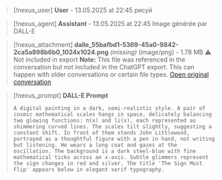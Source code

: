 >[!nexus_user] **User** - 13.05.2025 at 22:45
> рисуй
<!-- UID: a6a64760-53a4-4a76-89dd-a76383987cfc -->




>[!nexus_agent] **Assistant** - 13.05.2025 at 22:45
> Image générée par DALL-E

>[!nexus_attachment] **dalle_55bafbd1-5369-45a0-9842-2ca5a898b6b0_1024x1024.png** *(missing)* (image/png) - 1.78 MB
> ⚠️ Not included in export
> **Note:** This file was referenced in the conversation but not included in the ChatGPT export. This can happen with older conversations or certain file types.
> [Open original conversation](https://chatgpt.com/)

>[!nexus_prompt] **DALL-E Prompt**
> ```
> A digital painting in a dark, semi-realistic style. A pair of cosmic mathematical scales hangs in space, delicately balancing two glowing functions: π(x) and li(x), each represented as shimmering curved lines. The scales tilt slightly, suggesting a constant shift. In front of them stands John Littlewood, portrayed as a thoughtful figure with a pen in hand, not writing but listening. He wears a long coat and gazes at the oscillation. The background is a dark steel-blue with fine mathematical ticks across an x-axis. Subtle glimmers represent the sign changes in red and silver. The title 'The Sign Must Flip' appears below in elegant serif typography.
> ```
<!-- UID: 340b8b6e-3b24-42b5-acc8-01f2566b1219 -->